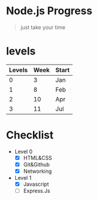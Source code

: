 # Node.js Progress

> just take your time 

# levels
| Levels | Week | Start |
| ------ | ------ |--------|
| 0 | 3 | Jan |
| 1 | 8 | Feb |
| 2 | 10 | Apr |
| 3 | 11 | Jul |

# Checklist
- Level 0
    - [x] HTML&CSS
    - [x] Git&Github
    - [x] Networking

- Level 1
    - [X] Javascript
    - [ ] Express.Js